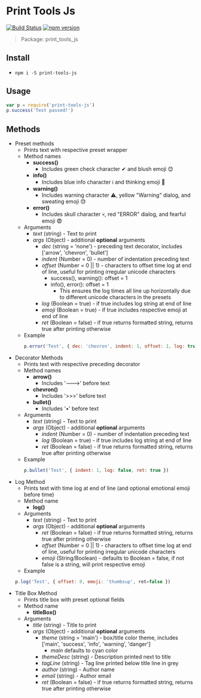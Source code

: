 # Print Tools Js
[![Build Status](https://travis-ci.org/edmundpf/print_tools_js.svg?branch=master)](https://travis-ci.org/edmundpf/print_tools_js)
[![npm version](https://badge.fury.io/js/print-tools-js.svg)](https://badge.fury.io/js/print-tools-js)
> Package: print_tools_js
## Install
* `npm i -S print-tools-js`
## Usage
``` javascript
var p = require('print-tools-js')
p.success('Test passed!')
```
## Methods
* Preset methods
	* Prints text with respective preset wrapper
	* Method names
		* **success()**
			* Includes green check character ✔ and blush emoji 😊
		* **info()**
			* Includes blue info character ℹ and thinking emoji 🤔
		* **warning()**
			* Includes warning character ⚠, yellow "Warning" dialog, and sweating emoji 😓
		* **error()**
			* Includes skull character 💀, red "ERROR" dialog, and fearful emoji 😨
	* Arguments
		* *text* (string) - Text to print
		* *args* (Object) - additional **optional** arguments
			* *dec* (string = 'none') - preceding text decorator, includes ['arrow', 'chevron', 'bullet']
			* *indent* (Number = 0) - number of indentation preceding text
			* *offset* (Number = 0 || 1) - characters to offset time log at end of line, useful for printing irregular unicode characters
				* success(), warning(): offset = 1
				* info(), error(): offset = 1
					* This ensures the log times all line up horizontally due to different unicode characters in the presets
			* *log* (Boolean = true) - if true includes log string at end of line
			* *emoji* (Boolean = true) - if true includes respective emoji at end of line
			* *ret* (Boolean = false) - if true returns formatted string, returns true after printing otherwise
	* Example
		``` javascript
		p.error('Test', { dec: 'chevron', indent: 1, offset: 1, log: true, emoji: true, ret: false })
		```
* Decorator Methods
	* Prints text with respective preceding decorator
	* Method names
		* **arrow()**
			* Includes '--->' before text
		* **chevron()**
			* Includes '>>>' before text
		* **bullet()**
			* Includes '•' before text
	* Arguments
		* *text* (string) - Text to print
		* *args* (Object) - additional **optional** arguments
			* *indent* (Number = 0) - number of indentation preceding text
			* *log* (Boolean = true) - if true includes log string at end of line
			* *ret* (Boolean = false) - if true returns formatted string, returns true after printing otherwise
	* Example
		``` javascript
		p.bullet('Test', { indent: 1, log: false, ret: true })
		```
* Log Method
	* Prints text with time log at end of line (and optional emotional emoji before time)
	* Method name
		* **log()**
	* Arguments
		* *text* (string) - Text to print	
		* *args* (Object) - additional **optional** arguments
			* *ret* (Boolean = false) - if true returns formatted string, returns true after printing otherwise
			* *offset* (Number = 0 || 1) - characters to offset time log at end of line, useful for printing irregular unicode characters
			* *emoji* (String/Boolean) - defaults to Boolean = false, if not false is a string, will print respective emoji
	* Example
	``` javascript
	p.log('Test', { offset: 0, emoji: 'thumbsup', ret=false })
	```
* Title Box Method
	* Prints title box with preset optional fields
	* Method name
		* **titleBox()**
	* Arguments
		* *title* (string) - Title to print
		* *args* (Object) - additional **optional** arguments
			* *theme* (string = 'main') - box/title color theme, includes ['main', 'success', 'info', 'warning', 'danger']
				* *main* defaults to cyan color
			* *themeDesc* (string) - Description printed next to title
			* *tagLine* (string) - Tag line printed below title line in grey
			* *author* (string) - Author name
			* *email* (string) - Author email
			* *ret* (Boolean = false) - if true returns formatted string, returns true after printing otherwise
		
	
				
